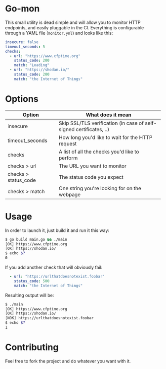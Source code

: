 Go-mon
=====

This small utility is dead simple and will allow you to monitor HTTP endpoints, and easily pluggable in the CI.
Everything is configurable through a YAML file (`monitor.yml`) and looks like this: 

```yaml
insecure: false
timeout_seconds: 5
checks:
  - url: "https://www.cfptime.org"
    status_code: 200
    match: "Loading"
  - url: "https://shodan.io/"
    status_code: 200
    match: "the Internet of Things"
```

Options
=======

| Option  | What does it mean |
| ------------- | ------------- |
| insecure  | Skip SSL/TLS verification (in case of self-signed certificates, ..)  |
| timeout_seconds  | How long you'd like to wait for the HTTP request |
| checks  | A list of all the checks you'd like to perform |
| checks > url  | The URL you want to monitor |
| checks > status_code  | The status code you expect |
| checks > match  | One string you're looking for on the webpage |


Usage
=======

In order to launch it, just build it and run it this way: 

```bash
$ go build main.go && ./main
[OK] https://www.cfptime.org
[OK] https://shodan.io/
$ echo $?
0
```

If you add another check that will obviously fail: 

```yaml
  - url: "https://urlthatdoesnotexist.foobar"
    status_code: 500
    match: "the Internet of Things"
```

Resulting output will be: 

```bash
$ ./main
[OK] https://www.cfptime.org
[OK] https://shodan.io/
[NOK] https://urlthatdoesnotexist.foobar
$ echo $?
1
```

Contributing
=======

Feel free to fork the project and do whatever you want with it. 

